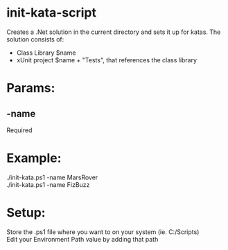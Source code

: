 # init-kata-script
Creates a .Net solution in the current directory and sets it up for katas.
The solution consists of: 
- Class Library $name
- xUnit project $name + "Tests", that references the class library

# Params:
## -name
Required


# Example:
./init-kata.ps1 -name MarsRover  
./init-kata.ps1 -name FizBuzz

# Setup:
Store the .ps1 file where you want to on your system (ie. C:/Scripts)  
Edit your Environment Path value by adding that path
